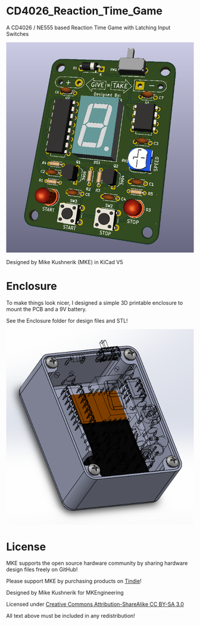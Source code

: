 # CD4026_Reaction_Time_Game
A CD4026 / NE555 based Reaction Time Game with Latching Input Switches

![PCB ISO](Images/1b_iso.png)


Designed by Mike Kushnerik (MKE) in KiCad V5


# Enclosure

To make things look nicer, I designed a simple 3D printable enclosure to mount the PCB and a 9V battery. 

See the Enclosure folder for design files and STL!

![Enclosure](Images/1b_enclosure.PNG)

# License

MKE supports the open source hardware community by sharing hardware design files freely on GitHub!

Please support MKE by purchasing products on [Tindie](https://www.tindie.com/stores/mkengineering/)!

Designed by Mike Kushnerik for MKEngineering

Licensed under [Creative Commons Attribution-ShareAlike CC BY-SA 3.0](http://creativecommons.org/licenses/by-sa/3.0/)

All text above must be included in any redistribution!

